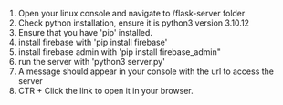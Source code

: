 1. Open your linux console and navigate to /flask-server folder
2. Check python installation, ensure it is python3 version 3.10.12
3. Ensure that you have 'pip' installed.
4. install firebase with 'pip install firebase'
5. install firebase admin with 'pip install firebase_admin"
6. run the server with 'python3 server.py'
7. A message should appear in your console with the url to access the server
8. CTR + Click the link to open it in your browser.
